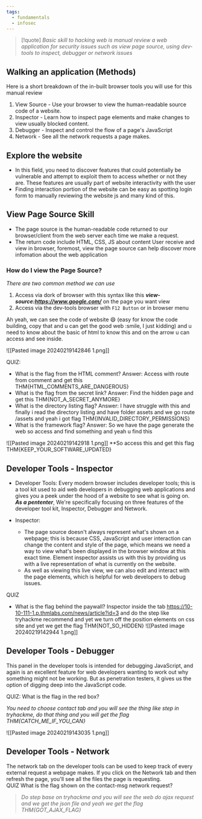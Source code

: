```yaml
---
tags:
  - fundamentals
  - infosec
---
```


>[!quote]
>*Basic skill to hacking web is manual review a web application for security issues such as view page source, using dev-tools to inspect, debugger or network issues*
## Walking an application (Methods)

Here is a short breakdown of the in-built browser tools you will use for this manual review

1. View Source - Use your browser to view the human-readable source code of a website.
2. Inspector - Learn how to inspect page elements and make changes to view usually blocked content.
3. Debugger - Inspect and control the flow of a page's JavaScript
4. Network - See all the network requests a page makes.
## Explore the website 

- In this field, you need to discover features that could potentially be vulnerable and attempt to exploit them to access whether or not they are. These features are usually part of website interactivity with the user
- Finding interaction portion of the website can be easy as spotting login form to manually reviewing the website js and many kind of this.
## View Page Source Skill

- The page source is the human-readable code returned to our browser/client from the web server each time we make a request.
- The return code include HTML, CSS, JS about content User receive and view in browser, foremost, view the page source can help discover more infomation about the web application

### How do I view the Page Source?
*There are two common method we can use*

1. Access via dork of browser with this syntax like this ***view-source:https://www.google.com/*** on the page you want view 
2. Access via the dev-tools browser with `F12 Button` or in browser menu

Ah yeah,  we can see the code of website 😄  (easy for know the code building, copy that and u can get the good web :smile, I just kidding) and u need to know about the basic of html to know this and on the arrow u can access and see inside.

![[Pasted image 20240219142846 1.png]]

QUIZ:

- What is the flag from the HTML comment? Answer: Access with route from comment and get this THM{HTML_COMMENTS_ARE_DANGEROUS}
- What is the flag from the secret link? Answer: Find the hidden page and get this THM{NOT_A_SECRET_ANYMORE}
- What is the directory listing flag? Answer: I have struggle with this and finally i read the directory listing and have folder assets and we go route /assets and yeah i got flag THM{INVALID_DIRECTORY_PERMISSIONS}
- What is the framework flag? Answer: So we have the page generate the web so access and find something and yeah u find this 

![[Pasted image 20240219142918 1.png]]
**So access this and get this flag THM{KEEP_YOUR_SOFTWARE_UPDATED}
## Developer Tools - Inspector

- Developer Tools: Every modern browser includes developer tools; this is a tool kit used to aid web developers in debugging web applications and gives you a peek under the hood of a website to see what is going on. ***As a pententer***, We're specifically focusing on three features of the developer tool kit, Inspector, Debugger and Network.
- Inspector: 

    - The page source doesn't always represent what's shown on a webpage; this is because CSS, JavaScript and user interaction can change the content and style of the page, which means we need a way to view what's been displayed in the browser window at this exact time. Element inspector assists us with this by providing us with a live representation of what is currently on the website.
    - As well as viewing this live view, we can also edit and interact with the page elements, which is helpful for web developers to debug issues.

QUIZ
- What is the flag behind the paywall? Inspector inside the tab https://10-10-111-1.p.thmlabs.com/news/article?id=3 and do the step like tryhackme recommend and yet we turn off the position elements on css site and yet we get the flag THM{NOT_SO_HIDDEN}
![[Pasted image 20240219142944 1.png]]
## Developer Tools - Debugger

This panel in the developer tools is intended for debugging JavaScript, and again is an excellent feature for web developers wanting to work out why something might not be working. But as penetration testers, it gives us the option of digging deep into the JavaScript code.

QUIZ:
What is the flag in the red box?

*You need to choose contact tab and you will see the thing like step in tryhackme, do that thing and you will get the flag THM{CATCH_ME_IF_YOU_CAN}*

![[Pasted image 20240219143035 1.png]]
## Developer Tools - Network

The network tab on the developer tools can be used to keep track of every external request a webpage makes. If you click on the Network tab and then refresh the page, you'll see all the files the page is requesting.<br>
QUIZ
What is the flag shown on the contact-msg network request?

>*Do step base on tryhackme and you will see the web do ajax request and we get the json file and yeah we get the flag THM{GOT_AJAX_FLAG}*


